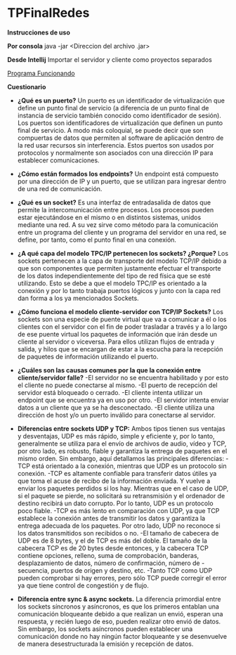 # TPFinalRedes

**Instrucciones de uso**

**Por consola**
java -jar <Direccion del archivo .jar>
  
**Desde Intellij**
Importar el servidor y cliente como proyectos separados

[Programa Funcionando](https://imgur.com/a/IWLsfnb)

**Cuestionario**

- **¿Qué es un puerto?**
Un puerto es un identificador de virtualización que define un punto final de servicio (a diferencia de un punto final de instancia de servicio también conocido como identificador de sesión).
Los puertos son identificadores de virtualización que definen un punto final de servicio. A modo más coloquial, se puede decir que son compuertas de datos que permiten al software de aplicación dentro de la red usar recursos sin interferencia. Estos puertos son usados por protocolos y normalmente son asociados con una dirección IP para establecer comunicaciones.


- **¿Cómo están formados los endpoints?**
Un endpoint está compuesto por una dirección de IP y un puerto, que se utilizan para ingresar dentro de una red de comunicación.

- **¿Qué es un socket?**
Es una interfaz de entrada­salida de datos que permite la intercomunicación entre procesos.
Los procesos pueden estar ejecutándose en el mismo o en distintos sistemas, unidos mediante una red.
A su vez sirve como método para la comunicación entre un programa del cliente y un programa del servidor en una red, se define, por tanto, como el punto final en una conexión.

- **¿A qué capa del modelo TPC/IP pertenecen los sockets? ¿Porque?**
Los sockets pertenecen a la capa de transporte del modelo TCP/IP debido a que son componentes que permiten justamente efectuar el transporte de los datos independientemente del tipo de red física que se esté utilizando.
Esto se debe a que el modelo TPC/IP es orientado a la conexión y por lo tanto trabaja puertos lógicos y junto con la capa red dan forma a los ya mencionados Sockets.

- **¿Cómo funciona el modelo cliente-servidor con TCP/IP Sockets?**
Los sockets son una especie de puente virtual que va a comunicar a él o los clientes con el servidor con el fin de poder trasladar a través y a lo largo de ese puente virtual los paquetes de información que irán desde un cliente al servidor o viceversa. Para ellos utilizan flujos de entrada y salida, y hilos que se encargan de estar a la escucha para la recepción de paquetes de información utilizando el puerto.

- **¿Cuáles son las causas comunes por la que la conexión entre cliente/servidor falle?**
-El servidor no se encuentra habilitado y por esto el cliente no puede conectarse al mismo.
-El puerto de recepción del servidor está bloqueado o cerrado.
-El cliente intenta utilizar un endpoint que se encuentra ya en uso por otro.
-El servidor intenta enviar datos a un cliente que ya se ha desconectado.
-El cliente utiliza una dirección de host y/o un puerto inválido para conectarse al servidor.

- **Diferencias entre sockets UDP y TCP:**
Ambos tipos tienen sus ventajas y desventajas, UDP es más rápido, simple y eficiente y, por lo tanto, generalmente se utiliza para el envío de archivos de audio, vídeo y TCP, por otro lado, es robusto, fiable y garantiza la entrega de paquetes en el mismo orden.
Sin embargo, aquí detallamos las principales diferencias:
-TCP está orientado a la conexión, mientras que UDP es un protocolo sin conexión.
-TCP es altamente confiable para transferir datos útiles ya que toma el acuse de recibo de la información enviada. Y vuelve a enviar los paquetes perdidos si los hay. Mientras que en el caso de UDP, si el paquete se pierde, no solicitará su retransmisión y el ordenador de destino recibirá un dato corrupto. Por lo tanto, UDP es un protocolo poco fiable.
-TCP es más lento en comparación con UDP, ya que TCP establece la conexión antes de transmitir los datos y garantiza la entrega adecuada de los paquetes. Por otro lado, UDP no reconoce si los datos transmitidos son recibidos o no.
-El tamaño de cabecera de UDP es de 8 bytes, y el de TCP es más del doble. El tamaño de la cabecera TCP es de 20 bytes desde entonces, y la cabecera TCP contiene opciones, relleno, suma de comprobación, banderas, desplazamiento de datos, número de confirmación, número de -secuencia, puertos de origen y destino, etc.
-Tanto TCP como UDP pueden comprobar si hay errores, pero sólo TCP puede corregir el error ya que tiene control de congestión y de flujo.

- **Diferencia entre sync & async sockets.**
La diferencia primordial entre los sockets síncronos y asíncronos, es que los primeros entablan una comunicación bloqueante debido a que realizan un envió, esperan una respuesta, y recién luego de eso, pueden realizar otro envió de datos. Sin embargo, los sockets asíncronos pueden establecer una comunicación donde no hay ningún factor bloqueante y se desenvuelve de manera desestructurada la emisión y recepción de datos.
